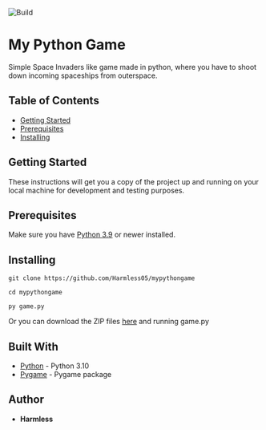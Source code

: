 ![Build](https://img.shields.io/badge/Built%20with-Python-Blue)
</a>

# My Python Game

Simple Space Invaders like game made in python, where you have to shoot down incoming spaceships from outerspace.

Table of Contents
------------
* [Getting Started](#getting-started)
* [Prerequisites](#prerequisites)
* [Installing](#installing)

Getting Started
------------

These instructions will get you a copy of the project up and running on your local machine for development and testing purposes.

Prerequisites
------------
Make sure you have [Python 3.9](https://www.python.org/downloads/) or newer installed.

Installing
------------
```
git clone https://github.com/Harmless05/mypythongame
```
```
cd mypythongame
```
```
py game.py
```
Or you can download the ZIP files [here](https://github.com/Harmless05/python_game) and running game.py

## Built With

* [Python](https://www.python.org/downloads/) - Python 3.10
* [Pygame](https://www.pygame.org/) - Pygame package

## Author

* **Harmless**